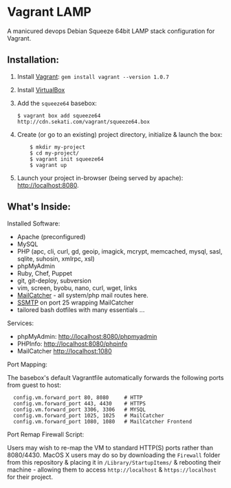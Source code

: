 Vagrant LAMP
============

A manicured devops Debian Squeeze 64bit LAMP stack configuration for Vagrant.

Installation:
-------------

1. Install [Vagrant](http://downloads.vagrantup.com/): `gem install vagrant --version 1.0.7`

2. Install [VirtualBox](https://www.virtualbox.org/wiki/Downloads)

3. Add the `squeeze64` basebox:

	```$ vagrant box add squeeze64 http://cdn.sekati.com/vagrant/squeeze64.box```

4. Create (or go to an existing) project directory, initialize & launch the box:

	```
    	$ mkdir my-project
    	$ cd my-project/
    	$ vagrant init squeeze64
    	$ vagrant up
	```

5. Launch your project in-browser (being served by apache): [http://localhost:8080](http://localhost:8080).


What's Inside:
--------------

Installed Software:

* Apache (preconfigured)
* MySQL
* PHP (apc, cli, curl, gd, geoip, imagick, mcrypt, memcached, mysql, sasl, sqlite, suhosin, xmlrpc, xsl)
* phpMyAdmin
* Ruby, Chef, Puppet
* git, git-deploy, subversion
* vim, screen, byobu, nano, curl, wget, links
* [MailCatcher](http://mailcatcher.me/) - all system/php mail routes here.
* [SSMTP](http://packages.debian.org/squeeze/ssmtp) on port 25 wrapping MailCatcher
* tailored bash dotfiles with many essentials ...


Services:

* phpMyAdmin: [http://localhost:8080/phpmyadmin](http://localhost:8080/phpmyadmin)
* PHPInfo: [http://localhost:8080/phpinfo](http://localhost:8080/phpinfo)
* MailCatcher [http://localhost:1080](http://localhost:1080)


Port Mapping:

The basebox's default Vagrantfile automatically forwards the following ports from guest to host:

```
  config.vm.forward_port 80, 8080     # HTTP
  config.vm.forward_port 443, 4430    # HTTPS
  config.vm.forward_port 3306, 3306   # MYSQL
  config.vm.forward_port 1025, 1025   # MailCatcher
  config.vm.forward_port 1080, 1080   # MailCatcher Frontend
  ```

Port Remap Firewall Script:

Users may wish to re-map the VM to standard HTTP(S) ports rather than 8080/4430. MacOS X users may
do so by downloading the `Firewall` folder from this repository & placing it in `/Library/StartupItems/`
& rebooting their machine - allowing them to access `http://localhost` & `https://localhost` for their
project.
